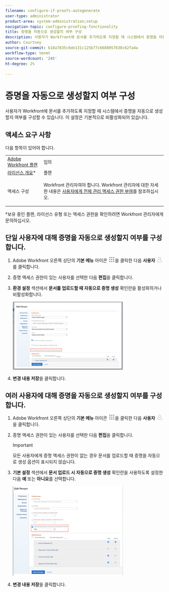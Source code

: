 ```yaml
---
filename: configure-if-proofs-autogenerate
user-type: administrator
product-area: system-administration;setup
navigation-topic: configure-proofing-functionality
title: 증명을 자동으로 생성할지 여부 구성
description: 사용자가 Workfront에 문서를 추가하도록 지정할 때 시스템에서 증명을 자동으로 생성할지 여부를 구성할 수 있습니다. 이 설정은 기본적으로 비활성화되어 있습니다.
author: Courtney
source-git-commit: b18a7835c6de131c125b77c6688057638c62fa4a
workflow-type: tm+mt
source-wordcount: '245'
ht-degree: 2%

---
```



# 증명을 자동으로 생성할지 여부 구성

사용자가 Workfront에 문서를 추가하도록 지정할 때 시스템에서 증명을 자동으로 생성할지 여부를 구성할 수 있습니다. 이 설정은 기본적으로 비활성화되어 있습니다.

## 액세스 요구 사항

다음 항목이 있어야 합니다.

<table style="table-layout:auto"> 
 <col> 
 <col> 
 <tbody> 
  <tr> 
   <td role="rowheader"><a href="https://business.adobe.com/products/workfront/pricing.html" target="_blank">Adobe Workfront 플랜</a> </td> 
   <td>임의</td> 
  </tr> 
  <tr> 
   <td role="rowheader"><a href="../../../administration-and-setup/add-users/access-levels-and-object-permissions/wf-licenses.md" class="MCXref xref">라이선스 개요</a>*</td> 
   <td>플랜</td> 
  </tr> 
  <tr> 
   <td role="rowheader">액세스 구성</td> 
   <td> <p>Workfront 관리자여야 합니다. Workfront 관리자에 대한 자세한 내용은 <a href="../../../administration-and-setup/add-users/configure-and-grant-access/grant-a-user-full-administrative-access.md" class="MCXref xref">사용자에게 전체 관리 액세스 권한 부여</a>를 참조하십시오.</p> </td> 
  </tr> 
 </tbody> 
</table>

&#42;보유 중인 플랜, 라이선스 유형 또는 액세스 권한을 확인하려면 Workfront 관리자에게 문의하십시오.

## 단일 사용자에 대해 증명을 자동으로 생성할지 여부를 구성합니다.

1. Adobe Workfront 오른쪽 상단의 **기본 메뉴** 아이콘 ![기본 메뉴 아이콘](assets/main-menu-icon.png)을 클릭한 다음 **사용자** ![사용자](assets/users-icon-in-main-menu.png)를 클릭합니다.
1. 증명 액세스 권한이 있는 사용자를 선택한 다음 **편집**&#x200B;을 클릭합니다.
1. **환경 설정** 섹션에서 **문서를 업로드할 때 자동으로 증명 생성** 확인란을 활성화하거나 비활성화합니다.

   ![증명 자동 생성](assets/autogenerate-proofs-350x216.png)

1. **변경 내용 저장**&#x200B;을 클릭합니다.

## 여러 사용자에 대해 증명을 자동으로 생성할지 여부를 구성합니다.

1. Adobe Workfront 오른쪽 상단의 **기본 메뉴** 아이콘 ![기본 메뉴 아이콘](assets/main-menu-icon.png)을 클릭한 다음 **사용자** ![사용자 아이콘](assets/users-icon-in-main-menu.png)을 클릭합니다.
1. 증명 액세스 권한이 있는 사용자를 선택한 다음 **편집**&#x200B;을 클릭합니다.

   >[!IMPORTANT]
   >
   >모든 사용자에게 증명 액세스 권한이 없는 경우 문서를 업로드할 때 증명을 자동으로 생성 옵션이 표시되지 않습니다.

1. **기본 설정** 섹션에서 **문서 업로드 시 자동으로 증명 생성** 확인란을 사용하도록 설정한 다음 **예** 또는 **아니요**&#x200B;를 선택합니다.

   ![증명 자동 생성 일괄](assets/autogenerate-proofs-bulk-350x285.png)

1. **변경 내용 저장**&#x200B;을 클릭합니다.

